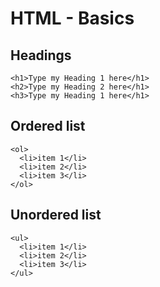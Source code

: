 # HTML - Basics

## Headings

```
<h1>Type my Heading 1 here</h1>
<h2>Type my Heading 2 here</h1>
<h3>Type my Heading 1 here</h1>
```

## Ordered list

```
<ol>
  <li>item 1</li>
  <li>item 2</li>
  <li>item 3</li>
</ol>
```

## Unordered list

```
<ul>
  <li>item 1</li>
  <li>item 2</li>
  <li>item 3</li>
</ul>
```
